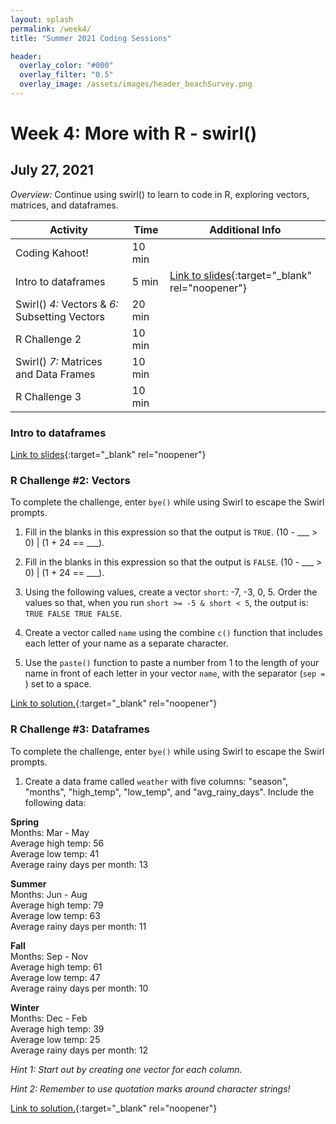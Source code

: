 ```yaml
---
layout: splash
permalink: /week4/
title: "Summer 2021 Coding Sessions"

header:
  overlay_color: "#000"
  overlay_filter: "0.5"
  overlay_image: /assets/images/header_beachSurvey.png
---
```


# Week 4: More with R - swirl()
## July 27, 2021

*Overview:* Continue using swirl() to learn to code in R, exploring vectors, matrices, and dataframes.

| Activity | Time | Additional Info |
| ---- | ---- | ----- |
| Coding Kahoot! | 10 min | |
| Intro to dataframes | 5 min | [Link to slides](https://docs.google.com/presentation/d/1Lf-NcGFshaDOoHFOOmwZTy5ZqGl_3Ern38Ax-DUddfo){:target="_blank" rel="noopener"} |
| Swirl()  *4:* Vectors & *6:* Subsetting Vectors | 20 min |  |
| R Challenge 2 | 10 min | |
| Swirl()  *7:* Matrices and Data Frames | 10 min |  |
| R Challenge 3 | 10 min |  |

### Intro to dataframes

[Link to slides](https://docs.google.com/presentation/d/1Lf-NcGFshaDOoHFOOmwZTy5ZqGl_3Ern38Ax-DUddfo){:target="_blank" rel="noopener"}

### R Challenge #2: Vectors

To complete the challenge, enter `bye()` while using Swirl to escape the Swirl prompts.

1. Fill in the blanks in this expression so that the output is `TRUE`.
(10 - ___ > 0) | (1 + 24 == ___).

2. Fill in the blanks in this expression so that the output is `FALSE`.
(10 - ___ > 0) | (1 + 24 == ___).

3. Using the following values, create a vector `short`: -7, -3, 0, 5. Order the values so that, when you run `short >= -5 & short < 5`, the output is: `TRUE FALSE TRUE FALSE`.

4. Create a vector called `name` using the combine `c()` function that includes each letter of your name as a separate character.

5. Use the `paste()` function to paste a number from 1 to the length of your name in front of each letter in your vector `name`, with the separator (`sep = `) set to a space.

[Link to solution.](link){:target="_blank" rel="noopener"}

### R Challenge #3: Dataframes

To complete the challenge, enter `bye()` while using Swirl to escape the Swirl prompts.

1) Create a data frame called `weather` with five columns: "season", "months", "high_temp", "low_temp", and "avg_rainy_days". Include the following data:

**Spring**  
Months: Mar - May  
Average high temp: 56  
Average low temp: 41  
Average rainy days per month: 13

**Summer**  
Months: Jun - Aug  
Average high temp: 79  
Average low temp: 63  
Average rainy days per month: 11

**Fall**  
Months: Sep - Nov  
Average high temp: 61  
Average low temp: 47  
Average rainy days per month: 10

**Winter**  
Months: Dec - Feb  
Average high temp: 39  
Average low temp: 25  
Average rainy days per month: 12

*Hint 1: Start out by creating one vector for each column.*

*Hint 2: Remember to use quotation marks around character strings!*

[Link to solution.](link){:target="_blank" rel="noopener"}
